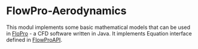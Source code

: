 # FlowPro-Aerodynamics
This modul implements some basic mathematical models that can be used in [FloPro](https://github.com/ondrabublik/FlowPro) - a CFD software written in Java. It implements Equation interface defined in [FlowProAPI](https://github.com/ondrabublik/FlowProAPI).
